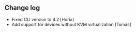 Change log
-----------

*	Fixed CLI version to 4.2 [Horia]
* 	Add support for devices without KVM virtualization [Tomás]
